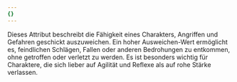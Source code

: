 ```yaml
---
{}
---
```

Dieses Attribut beschreibt die Fähigkeit eines Charakters, Angriffen und Gefahren geschickt auszuweichen. Ein hoher Ausweichen-Wert ermöglicht es, feindlichen Schlägen, Fallen oder anderen Bedrohungen zu entkommen, ohne getroffen oder verletzt zu werden. Es ist besonders wichtig für Charaktere, die sich lieber auf Agilität und Reflexe als auf rohe Stärke verlassen.